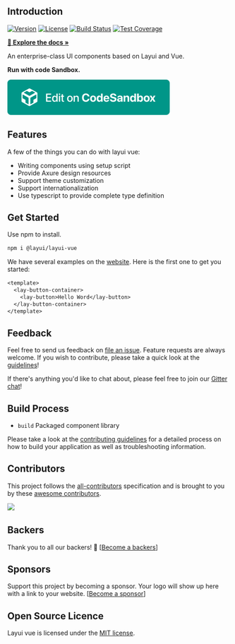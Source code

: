 ## Introduction

<p>  
  <a href="https://www.npmjs.com/package/@layui/layui-vue"><img src="https://img.shields.io/npm/v/@layui/layui-vue.svg?sanitize=true" alt="Version"></a>
  <a href="https://www.npmjs.com/package/@layui/layui-vue"><img src="https://img.shields.io/npm/l/@layui/layui-vue.svg?sanitize=true" alt="License"></a>
  <a href="https://travis-ci.org/sentsin/layui"><img alt="Build Status" src="https://img.shields.io/travis/sentsin/layui/master.svg"></a>
  <a href="https://coveralls.io/r/sentsin/layui?branch=master"><img alt="Test Coverage" src="https://img.shields.io/coveralls/sentsin/layui/master.svg"></a>
</p>  

**[🔶 Explore the docs »](http://layui-vue.pearadmin.com)**

An enterprise-class UI components based on Layui and Vue.

**Run with code Sandbox.**

[![Edit layui-vue](./sandbox.svg)](https://codesandbox.io/s/11mvy)

## Features

A few of the things you can do with layui vue:

* Writing components using setup script
* Provide Axure design resources
* Support theme customization
* Support internationalization
* Use typescript to provide complete type definition

## Get Started

Use npm to install.

```bash
npm i @layui/layui-vue
```

We have several examples on the [website](http://layui-vue.pearadmin.com). Here is the first one to get you started:

```
<template>
  <lay-button-container>
    <lay-button>Hello Word</lay-button>
  </lay-button-container>
</template>
```

## Feedback

Feel free to send us feedback on [file an issue](https://github.com/layui-vue/layui-vue/issues/new). Feature requests are always welcome. If you wish to contribute, please take a quick look at the [guidelines](./CONTRIBUTING.md)!

If there's anything you'd like to chat about, please feel free to join our [Gitter chat](https://gitter.im/layui-vue/community)!

## Build Process

- `build` Packaged component library

Please take a look at the [contributing guidelines](./CONTRIBUTING.md) for a detailed process on how to build your application as well as troubleshooting information.

## Contributors

This project follows the [all-contributors](https://github.com/layui-vue/layui-vue/graphs/contributors) specification and is brought to you by these [awesome contributors](https://github.com/layui-vue/layui-vue/graphs/contributors).

<a href="https://github.com/layui-vue/layui-vue/graphs/contributors">
  <img src="https://contrib.rocks/image?repo=layui-vue/layui-vue" />
</a>

## Backers 

Thank you to all our backers! 🙏 [[Become a backers](https://opencollective.com/layui-vue#backer)]

## Sponsors 

Support this project by becoming a sponsor. Your logo will show up here with a link to your website. [[Become a sponsor](https://opencollective.com/layui-vue#sponsor)]

## Open Source Licence

Layui vue is licensed under the [MIT license](https://opensource.org/licenses/MIT).